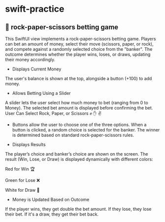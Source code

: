 # swift-practice
## 🔆 rock-paper-scissors betting game
This SwiftUI view implements a rock-paper-scissors betting game. Players can bet an amount of money, select their move (scissors, paper, or rock), and compete against a randomly selected choice from the "banker". The outcome determines whether the player wins, loses, or draws, updating their money accordingly.

- Displays Current Money

The user's balance is shown at the top, alongside a button (+100) to add money.

- Allows Betting Using a Slider 

A slider lets the user select how much money to bet (ranging from 0 to Money).
The selected bet amount is displayed before confirming the bet.
User Can Select Rock, Paper, or Scissors ✊ ✋ ✌️

- Buttons allow the user to choose one of the three options.
When a button is clicked, a random choice is selected for the banker.
The winner is determined based on standard rock-paper-scissors rules.

- Displays Results 

The player’s choice and banker’s choice are shown on the screen.
The result (Win, Lose, or Draw) is displayed dynamically with different colors:

Red for Win 🏆

Green for Lose ❌

White for Draw 🤝

- Money is Updated Based on Outcome 

If the player wins, they get double the bet amount.
If they lose, they lose their bet.
If it's a draw, they get their bet back.
